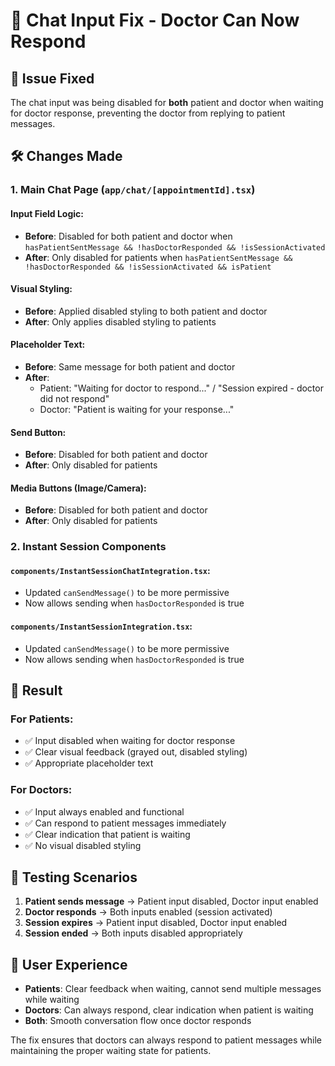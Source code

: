 # 🔧 Chat Input Fix - Doctor Can Now Respond

## 🎯 Issue Fixed
The chat input was being disabled for **both** patient and doctor when waiting for doctor response, preventing the doctor from replying to patient messages.

## 🛠️ Changes Made

### 1. **Main Chat Page (`app/chat/[appointmentId].tsx`)**

#### **Input Field Logic:**
- **Before**: Disabled for both patient and doctor when `hasPatientSentMessage && !hasDoctorResponded && !isSessionActivated`
- **After**: Only disabled for patients when `hasPatientSentMessage && !hasDoctorResponded && !isSessionActivated && isPatient`

#### **Visual Styling:**
- **Before**: Applied disabled styling to both patient and doctor
- **After**: Only applies disabled styling to patients

#### **Placeholder Text:**
- **Before**: Same message for both patient and doctor
- **After**: 
  - Patient: "Waiting for doctor to respond..." / "Session expired - doctor did not respond"
  - Doctor: "Patient is waiting for your response..."

#### **Send Button:**
- **Before**: Disabled for both patient and doctor
- **After**: Only disabled for patients

#### **Media Buttons (Image/Camera):**
- **Before**: Disabled for both patient and doctor
- **After**: Only disabled for patients

### 2. **Instant Session Components**

#### **`components/InstantSessionChatIntegration.tsx`:**
- Updated `canSendMessage()` to be more permissive
- Now allows sending when `hasDoctorResponded` is true

#### **`components/InstantSessionIntegration.tsx`:**
- Updated `canSendMessage()` to be more permissive
- Now allows sending when `hasDoctorResponded` is true

## 🎉 **Result**

### **For Patients:**
- ✅ Input disabled when waiting for doctor response
- ✅ Clear visual feedback (grayed out, disabled styling)
- ✅ Appropriate placeholder text

### **For Doctors:**
- ✅ Input always enabled and functional
- ✅ Can respond to patient messages immediately
- ✅ Clear indication that patient is waiting
- ✅ No visual disabled styling

## 🧪 **Testing Scenarios**

1. **Patient sends message** → Patient input disabled, Doctor input enabled
2. **Doctor responds** → Both inputs enabled (session activated)
3. **Session expires** → Patient input disabled, Doctor input enabled
4. **Session ended** → Both inputs disabled appropriately

## 📱 **User Experience**

- **Patients**: Clear feedback when waiting, cannot send multiple messages while waiting
- **Doctors**: Can always respond, clear indication when patient is waiting
- **Both**: Smooth conversation flow once doctor responds

The fix ensures that doctors can always respond to patient messages while maintaining the proper waiting state for patients.
